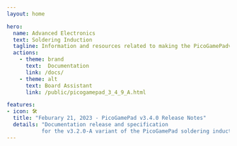 ```yaml
---
layout: home

hero:
  name: Advanced Electronics
  text: Soldering Induction
  tagline: Information and resources related to making the PicoGamePadv3 and reflow PCB assembly
  actions:
    - theme: brand
      text:  Documentation
      link: /docs/
    - theme: alt
      text: Board Assistant
      link: /public/picogamepad_3_4_9_A.html

features:
- icon: 🛠️
  title: "Feburary 21, 2023 - PicoGamePad v3.4.0 Release Notes"
  details: "Documentation release and specification 
           for the v3.2.0-A variant of the PicoGamePad soldering induction exercise"
---
```


